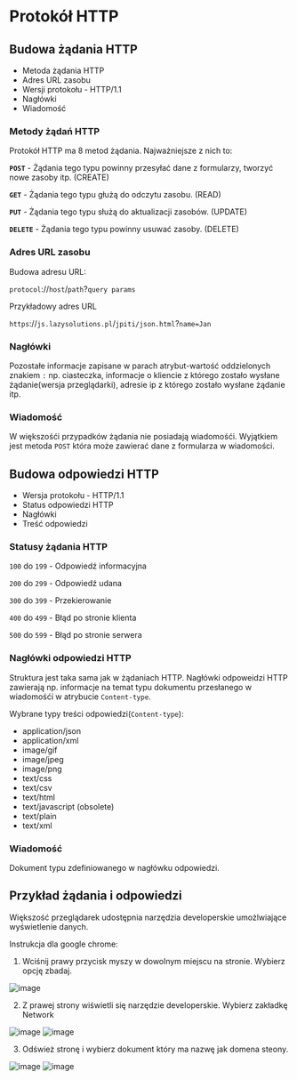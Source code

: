 # Protokół HTTP

## Budowa żądania HTTP

- Metoda żądania HTTP
- Adres URL zasobu
- Wersji protokołu - HTTP/1.1
- Nagłówki
- Wiadomość

### Metody żądań HTTP

Protokół HTTP ma 8 metod żądania. Najważniejsze z nich to:

**`POST`** - Żądania tego typu powinny przesyłać dane z formularzy, tworzyć nowe zasoby itp. (CREATE)

**`GET`** - Żądania tego typu głużą do odczytu zasobu. (READ)

**`PUT`** - Żądania tego typu służą do aktualizacji zasobów. (UPDATE)

**`DELETE`** - Żądania tego typu powinny usuwać zasoby. (DELETE)

### Adres URL zasobu

Budowa adresu URL:

`protocol`://`host`/`path`?`query params`

Przykładowy adres URL

`https`://`js.lazysolutions.pl`/`jpiti/json.html`?`name=Jan`

### Nagłówki

Pozostałe informacje zapisane w parach atrybut-wartość oddzielonych znakiem `:` np. ciasteczka, informacje o kliencie z którego zostało wysłane żądanie(wersja przeglądarki), adresie ip z którego zostało wysłane żądanie itp.

### Wiadomość

W większośći przypadków żądania nie posiadają wiadomośći. Wyjątkiem jest metoda `POST` która może zawierać dane z formularza w wiadomości.

## Budowa odpowiedzi HTTP

- Wersja protokołu - HTTP/1.1
- Status odpowiedzi HTTP
- Nagłówki
- Treść odpowiedzi

### Statusy żądania HTTP

`100` do `199` - Odpowiedź informacyjna

`200` do `299` - Odpowiedź udana

`300` do `399` - Przekierowanie

`400` do `499` - Błąd po stronie klienta

`500` do `599` - Błąd po stronie serwera

### Nagłówki odpowiedzi HTTP

Struktura jest taka sama jak w żądaniach HTTP. Nagłówki odpoweidzi HTTP zawierają np. informacje na temat typu dokumentu przesłanego w wiadomośći w atrybucie `Content-type`.

Wybrane typy treści odpowiedzi(`Content-type`):
- application/json
- application/xml
- image/gif
- image/jpeg
- image/png
-	text/css
- text/csv
- text/html
- text/javascript (obsolete)
- text/plain
- text/xml


### Wiadomość

Dokument typu zdefiniowanego w nagłówku odpowiedzi.

## Przykład żądania i odpowiedzi

Większość przeglądarek udostępnia narzędzia developerskie umożlwiające wyświetlenie danych.

Instrukcja dla google chrome:
1. Wciśnij prawy przycisk myszy w dowolnym miejscu na stronie. Wybierz opcję zbadaj.

![image](https://user-images.githubusercontent.com/37069490/164784622-115ff060-4b60-4e38-b935-d40c1ec0c507.png)

2. Z prawej strony wiświetli się narzędzie developerskie. Wybierz zakładkę Network

![image](https://user-images.githubusercontent.com/37069490/164784736-c21e1faa-7d66-41dc-a26d-7d886147d995.png)
![image](https://user-images.githubusercontent.com/37069490/164784924-1a658e9a-e7a2-4c9a-b837-b4aeaeb6ac66.png)

3. Odśwież stronę i wybierz dokument który ma nazwę jak domena steony.

![image](https://user-images.githubusercontent.com/37069490/164785094-e8b75bd4-7949-4c05-bf4d-b19e28b15300.png)
![image](https://user-images.githubusercontent.com/37069490/164785140-328ac335-f2ee-4146-aee5-6d5d7558fe87.png)



